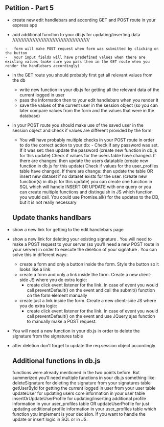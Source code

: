## Petition - Part 5

-   create new edit handlebars and according GET and POST route in your express app
<!-- - update your thanks handlebars page by showing additional links on bottom -->
-   add additional function to your db.js for updating/inserting data
    //////////////////////////////////////////////////

<!-- ## Create edit handlebars and GET and POST route in your express app

-   create handlebars file which will have multiple input fields wrapped in a form -->
    -   form will make POST request when form was submitted by clicking on the button
    -   your input fields will have predefined values when there are existing values (make sure you pass them in the GET route when you render the handlebars accordingly)
-   in the GET route you should probably first get all relevant values from the db
    -   write new function in your db.js for getting all the relevant data of the current logged in user
    -   pass the information then to your edit handlebars when you render it
    -   save the values of the current user in the session object (so you can later compare values from the form and the values that were in the database)
-   in your POST route you should make use of the saved user in the session object and check if values are different provided by the form

    -   You will have probably multiple checks in your POST route in order to do the correct action to your db: - Check if any password was set. If it was set: then update the password (create new function in db.js for this update)
        Check if values for the users table have changed. If there are changes: then update the users datatable (create new function in db.js for this update)
        Check if values for the user_profiles table have changed. If there are change: then update the table OR insert new dataset if no dataset exists for the user. (create new function(s) in db.js for this update)
        you can create one function in SQL which will handle INSERT OR UPDATE with one query or you can create multiple functions and distinguish in JS which function you would call.
        You could use Promise.all() for the updates to the DB, but it is not really necessary

    ## Update thanks handlbars

-   show a new link for getting to the edit handlebars page
-   show a new link for deleting your existing signature
    . You will need to make a POST request to your server (so you'll need a new POST route in your server) in order to execute the deletion of your signature
    . You can solve this in different ways:

    -   create a form and only a button inside the form. Style the button so it looks like a link
    -   create a form and only a link inside the form. Create a new client-side JS where you do extra logic:
        -   create click event listener for the link. In case of event you would call preventDefault() on the event and call the submit() function on the form element manually
    - create just a link inside the form. Create a new client-side JS where you do extra logic:
        - create click event listener for the link. In case of event you would call preventDefault() on the event and use JQuery ajax function to manually make a POST request.
- You will need a new function in your db.js in order to delete the signature from the signatures table
- after deletion don't forget to update the req.session object accordingly

    ## Additional functions in db.js

    functions were already mentioned in the two points before. But summerized you'll need multiple functions in your db.js something like:
    deleteSignature for deleting the signature from your signatures table
    getUserById for getting the current logged in user from your user table
    updateUser for updating users core information in your user table
    insertOrUpdateUserProfile for updating/inserting additional profile information in your user_profiles table OR updateUserProfile for just updating additional profile information in your user_profiles table
    which function you implement is your decision. If you want to handle the update or insert logic in SQL or in JS.
